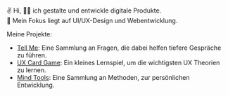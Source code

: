 ✌️ Hi, 
👩‍💻 ich gestalte und entwickle digitale Produkte.</br>
🎨 Mein Fokus liegt auf UI/UX-Design und Webentwicklung.

Meine Projekte:
- [Tell Me](https://edfii.github.io/tell-me/): Eine Sammlung an Fragen, die dabei helfen tiefere Gespräche zu führen.
- [UX Card Game](https://edfii.github.io/UXcardGame/): Ein kleines Lernspiel, um die wichtigsten UX Theorien zu lernen.
- [Mind Tools](https://edfii.github.io/mindTools/): Eine Sammlung an Methoden, zur persönlichen Entwicklung.
